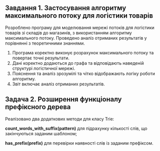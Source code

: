 ## Завдання 1. Застосування алгоритму максимального потоку для логістики товарів

Розроблено програму для моделювання мережі потоків для логістики товарів зі складів до магазинів,
з використанням алгоритму максимального потоку.
Проведено аналіз отриманих результатів у порівнянні з теоретичними знаннями.

1. Програма коректно виконує розрахунок максимального потоку та повертає точні результати.
2. Дані коректно додаються до графа та відповідають наведеній структурі логістичної мережі.
3. Пояснення та аналіз зрозумілі та чітко відображають логіку роботи алгоритму.
4. Звіт включає аналіз отриманих результатів.

## Задача 2. Розширення функціоналу префіксного дерева

Реалізовано два додаткових методи для класу Trie:

**count_words_with_suffix(pattern)** для підрахунку кількості слів, що закінчуються заданим шаблоном;

**has_prefix(prefix)** для перевірки наявності слів із заданим префіксом.
